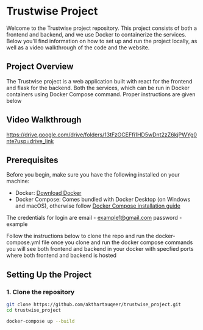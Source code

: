 # Trustwise Project

Welcome to the Trustwise project repository. This project consists of both a frontend and backend, and we use Docker to containerize the services. Below you'll find information on how to set up and run the project locally, as well as a video walkthrough of the code and the website.

## Project Overview

The Trustwise project is a web application built with react for the frontend and flask for the backend.  Both the services, which can be run in Docker containers using Docker Compose command. Proper instructions are given below

## Video Walkthrough
https://drive.google.com/drive/folders/13tFzGCEFfi1HD5wDnt2zZ6kjPWYg0nte?usp=drive_link



## Prerequisites

Before you begin, make sure you have the following installed on your machine:

- Docker: [Download Docker](https://www.docker.com/products/docker-desktop)
- Docker Compose: Comes bundled with Docker Desktop (on Windows and macOS), otherwise follow [Docker Compose installation guide](https://docs.docker.com/compose/install/)

The credentials for login are 
email - example1@gmail.com
password - example

  
Follow the instructions below to clone the repo and run the docker-compose.yml file
once you clone and run the docker compose commands you will see both frontend and backend in your docker with specfied ports where both frontend and backend is hosted
## Setting Up the Project

### 1. Clone the repository

```bash
git clone https://github.com/akthartauqeer/trustwise_project.git
cd trustwise_project

docker-compose up --build

